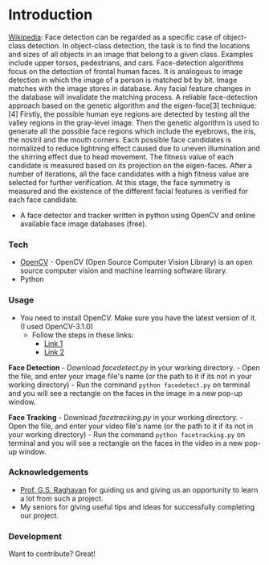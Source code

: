 # Introduction
[Wikipedia][wiki]: Face detection can be regarded as a specific case of object-class detection. In object-class detection, the task is to find the locations and sizes of all objects in an image that belong to a given class. Examples include upper torsos, pedestrians, and cars.
Face-detection algorithms focus on the detection of frontal human faces. It is analogous to image detection in which the image of a person is matched bit by bit. Image matches with the image stores in database. Any facial feature changes in the database will invalidate the matching process.
A reliable face-detection approach based on the genetic algorithm and the eigen-face[3] technique:[4]
Firstly, the possible human eye regions are detected by testing all the valley regions in the gray-level image. Then the genetic algorithm is used to generate all the possible face regions which include the eyebrows, the iris, the nostril and the mouth corners.
Each possible face candidates is normalized to reduce lightning effect caused due to uneven illumination and the shirring effect due to head movement. The fitness value of each candidate is measured based on its projection on the eigen-faces. After a number of iterations, all the face candidates with a high fitness value are selected for further verification. At this stage, the face symmetry is measured and the existence of the different facial features is verified for each face candidate.

* A face detector and tracker written in python using OpenCV and online available face image databases (free).  

### Tech

* [OpenCV][opencv] - OpenCV (Open Source Computer Vision Library) is an open source computer vision and machine learning software library. 
* Python



### Usage

* You need to install OpenCV. Make sure you have the latest version of it. (I used OpenCV-3.1.0)
    - Follow the steps in these links:
        - [Link 1][1]
        - [Link 2][2]

**Face Detection**
	- Download *facedetect.py* in your working directory.
	- Open the file, and enter your image file's name (or the path to it if its not in your working directory)
	- Run the command ```python facedetect.py``` on terminal and you will see a rectangle on the faces in the image in a new pop-up window.
 
**Face Tracking**
	- Download *facetracking.py* in your working directory.
	- Open the file, and enter your video file's name (or the path to it if its not in your working directory)
	- Run the command ```python facetracking.py``` on terminal and you will see a rectangle on the faces in the video in a new pop-up window.

### Acknowledgements

* [Prof. G.S. Raghavan][profgsr] for guiding us and giving us an opportunity to learn a lot from such a project.
* My seniors for giving useful tips and ideas for successfully completing our project.

### Development

Want to contribute? Great!

   [wiki]: <https://en.wikipedia.org/wiki/Face_detection>
   [opencv]: <http://opencv.org/>
   [1]: <http://docs.opencv.org/2.4/doc/tutorials/introduction/linux_install/linux_install.html>
   [2]: <http://www.pyimagesearch.com/2016/10/24/ubuntu-16-04-how-to-install-opencv/>
   [poster]: <https://www.dropbox.com/s/1iul44nl4no9l4s/elab%20poster.pptx?dl=0>
   [profgsr]: <http://www.iiitb.ac.in/faculty_page.php?name=GSrinivasaraghavan>

